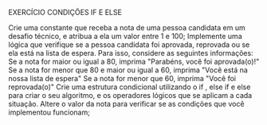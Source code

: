 EXERCÍCIO CONDIÇÕES IF E ELSE

Crie uma constante que receba a nota de uma pessoa candidata em um desafio técnico, e atribua a ela um valor entre 1 e 100;
Implemente uma lógica que verifique se a pessoa candidata foi aprovada, reprovada ou se ela está na lista de espera. Para isso, considere as seguintes informações:
Se a nota for maior ou igual a 80, imprima "Parabéns, você foi aprovada(o)!"
Se a nota for menor que 80 e maior ou igual a 60, imprima "Você está na nossa lista de espera"
Se a nota for menor que 60, imprima "Você foi reprovada(o)"
Crie uma estrutura condicional utilizando o if , else if e else para criar o seu algoritmo, e os operadores lógicos que se aplicam a cada situação.
Altere o valor da nota para verificar se as condições que você implementou funcionam;